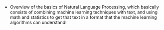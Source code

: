 
- Overview of the basics of Natural Language Processing, which basically consists of combining machine learning techniques with text, and using math and statistics to get that text in a format that the machine learning algorithms can understand!
